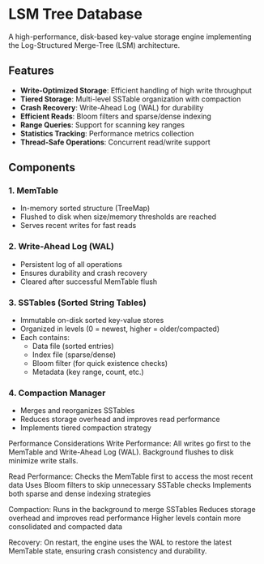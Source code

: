 # LSM Tree Database

A high-performance, disk-based key-value storage engine implementing the Log-Structured Merge-Tree (LSM) architecture.

## Features

- **Write-Optimized Storage**: Efficient handling of high write throughput
- **Tiered Storage**: Multi-level SSTable organization with compaction
- **Crash Recovery**: Write-Ahead Log (WAL) for durability
- **Efficient Reads**: Bloom filters and sparse/dense indexing
- **Range Queries**: Support for scanning key ranges
- **Statistics Tracking**: Performance metrics collection
- **Thread-Safe Operations**: Concurrent read/write support


## Components

### 1. MemTable
- In-memory sorted structure (TreeMap)
- Flushed to disk when size/memory thresholds are reached
- Serves recent writes for fast reads

### 2. Write-Ahead Log (WAL)
- Persistent log of all operations
- Ensures durability and crash recovery
- Cleared after successful MemTable flush

### 3. SSTables (Sorted String Tables)
- Immutable on-disk sorted key-value stores
- Organized in levels (0 = newest, higher = older/compacted)
- Each contains:
  - Data file (sorted entries)
  - Index file (sparse/dense)
  - Bloom filter (for quick existence checks)
  - Metadata (key range, count, etc.)

### 4. Compaction Manager
- Merges and reorganizes SSTables
- Reduces storage overhead and improves read performance
- Implements tiered compaction strategy


Performance Considerations
Write Performance:
All writes go first to the MemTable and Write-Ahead Log (WAL). Background flushes to disk minimize write stalls.

Read Performance:
Checks the MemTable first to access the most recent data
Uses Bloom filters to skip unnecessary SSTable checks
Implements both sparse and dense indexing strategies

Compaction:
Runs in the background to merge SSTables
Reduces storage overhead and improves read performance
Higher levels contain more consolidated and compacted data

Recovery:
On restart, the engine uses the WAL to restore the latest MemTable state, ensuring crash consistency and durability.
